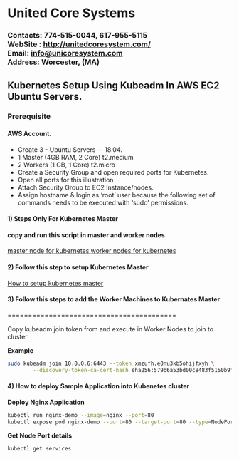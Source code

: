 # United Core Systems

### Contacts: 774-515-0044, 617-955-5115<br> WebSite : <http://unitedcoresystem.com/><br>Email: info@unicoresystem.com <br>Address: Worcester, (MA)

## Kubernetes Setup Using Kubeadm In AWS EC2 Ubuntu Servers.

### Prerequisite
#### AWS Account.
- Create 3 - Ubuntu Servers -- 18.04.
- 1 Master (4GB RAM, 2 Core) t2.medium
- 2 Workers (1 GB, 1 Core) t2.micro
- Create a Security Group and open required ports for Kubernetes.
- Open all ports for this illustration
- Attach Security Group to EC2 Instance/nodes.
- Assign hostname & login as ‘root’ user because the following set of commands needs to be executed with ‘sudo’ permissions.

#### 1) Steps Only For Kubernetes Master

####  copy and run this script in master and worker nodes
[master node for kubernetes ](./master-k8s.sh)
[worker nodes for kubernetes ](./worker-k8s.sh)

#### 2) Follow this step to setup Kubernetes Master

[How to setup kubernetes master ](./master-setup.md)

#### 3) Follow this steps to add the Worker Machines to Kubernates Master
=========================================

Copy kubeadm join token from and execute in Worker Nodes to join to cluster

**Example**
```sh
sudo kubeadm join 10.0.0.6:6443 --token xmzufh.e0nu3kb5ohijfxyh \
        --discovery-token-ca-cert-hash sha256:579b6a53bd00c8483f5150b9fb521b6431fc38b1ac716b8b9a5f668928a93771
```

#### 4) How to deploy Sample Application into Kubenetes cluster

**Deploy Nginx Application**

```sh
kubectl run nginx-demo --image=nginx --port=80 
kubectl expose pod nginx-demo --port=80 --target-port=80 --type=NodePort
```

**Get Node Port details**

```sh
kubectl get services
```






